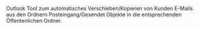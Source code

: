 Outlook Tool zum automatisches Verschieben/Kopieren von Kunden E-Mails aus den Ordnern Posteingang/Gesendet Objekte in die entsprechenden Öffentenlichen Ordner.